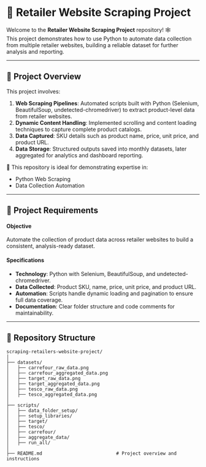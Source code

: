 # 🛒 Retailer Website Scraping Project

Welcome to the **Retailer Website Scraping Project** repository! 🕸️  
This project demonstrates how to use Python to automate data collection from multiple retailer websites, building a reliable dataset for further analysis and reporting.

---

## 📖 Project Overview

This project involves:

1. **Web Scraping Pipelines**: Automated scripts built with Python (Selenium, BeautifulSoup, undetected-chromedriver) to extract product-level data from retailer websites.  
2. **Dynamic Content Handling**: Implemented scrolling and content loading techniques to capture complete product catalogs.  
3. **Data Captured**: SKU details such as product name, price, unit price, and product URL.  
4. **Data Storage**: Structured outputs saved into monthly datasets, later aggregated for analytics and dashboard reporting.  

🎯 This repository is ideal for demonstrating expertise in:
- Python Web Scraping  
- Data Collection Automation  

---

## 🚀 Project Requirements

#### Objective
Automate the collection of product data across retailer websites to build a consistent, analysis-ready dataset.

#### Specifications
- **Technology**: Python with Selenium, BeautifulSoup, and undetected-chromedriver.  
- **Data Collected**: Product SKU, name, price, unit price, and product URL.  
- **Automation**: Scripts handle dynamic loading and pagination to ensure full data coverage.  
- **Documentation**: Clear folder structure and code comments for maintainability.  

---

## 📂 Repository Structure
```
scraping-retailers-website-project/
│
├── datasets/                                                    
│   ├── carrefour_raw_data.png        
│   ├── carrefour_aggregated_data.png                 
│   ├── target_raw_data.png                
│   ├── target_aggregated_data.png           
│   ├── tesco_raw_data.png
│   ├── tesco_aggregated_data.png        
│
├── scripts/                           
│   ├── data_folder_setup/             
│   ├── setup_libraries/                 
│   ├── target/                           
│   ├── tesco/          
│   ├── carrefour/
│   ├── aggregate_data/
│   ├── run_all/
│
├── README.md                           # Project overview and instructions
```
